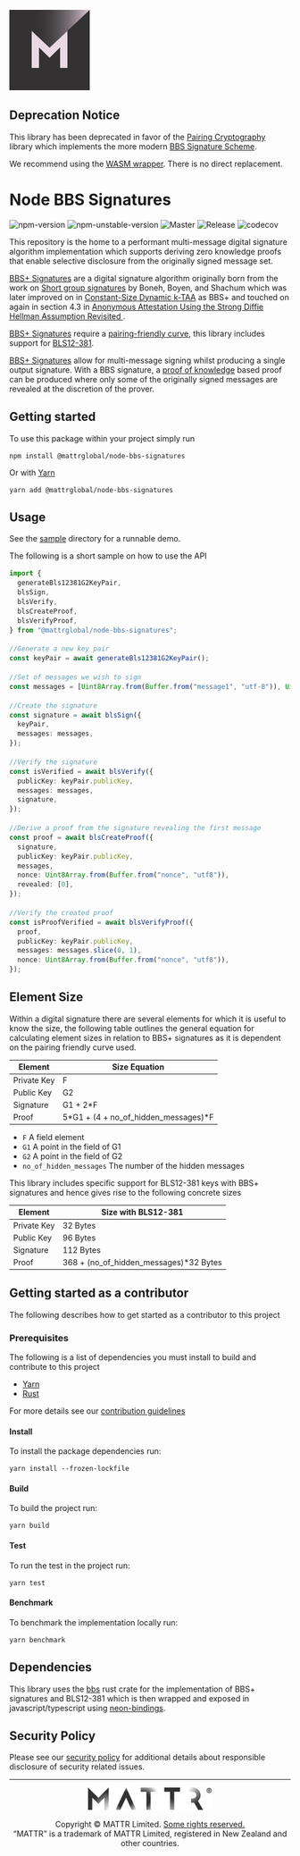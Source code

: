 [![MATTR](./docs/assets/mattr-logo-square.svg)](https://github.com/mattrglobal)

## Deprecation Notice

This library has been deprecated in favor of the [Pairing Cryptography](https://github.com/mattrglobal/pairing_crypto)
library which implements the more modern
[BBS Signature Scheme](https://datatracker.ietf.org/doc/draft-irtf-cfrg-bbs-signatures/).

We recommend using the [WASM wrapper](https://github.com/mattrglobal/pairing_crypto/tree/master/wrappers/wasm). There is
no direct replacement.

# Node BBS Signatures

![npm-version](https://badgen.net/npm/v/@mattrglobal/node-bbs-signatures)
![npm-unstable-version](https://badgen.net/npm/v/@mattrglobal/node-bbs-signatures/unstable)
![Master](https://github.com/mattrglobal/node-bbs-signatures/workflows/push-master/badge.svg)
![Release](https://github.com/mattrglobal/node-bbs-signatures/workflows/push-release/badge.svg)
![codecov](https://codecov.io/gh/mattrglobal/node-bbs-signatures/branch/master/graph/badge.svg)

This repository is the home to a performant multi-message digital signature algorithm implementation which supports
deriving zero knowledge proofs that enable selective disclosure from the originally signed message set.

[BBS+ Signatures](https://github.com/mattrglobal/bbs-signatures) are a digital signature algorithm originally born from
the work on [Short group signatures](https://crypto.stanford.edu/~xb/crypto04a/groupsigs.pdf) by Boneh, Boyen, and
Shachum which was later improved on in
[Constant-Size Dynamic k-TAA](http://web.cs.iastate.edu/~wzhang/teach-552/ReadingList/552-14.pdf) as BBS+ and touched on
again in section 4.3 in
[Anonymous Attestation Using the Strong Diffie Hellman Assumption Revisited ](https://www.researchgate.net/publication/306347781_Anonymous_Attestation_Using_the_Strong_Diffie_Hellman_Assumption_Revisited).

[BBS+ Signatures](https://github.com/mattrglobal/bbs-signatures) require a
[pairing-friendly curve](https://tools.ietf.org/html/draft-irtf-cfrg-pairing-friendly-curves-03), this library includes
support for [BLS12-381](https://tools.ietf.org/html/draft-irtf-cfrg-pairing-friendly-curves-03#section-2.4).

[BBS+ Signatures](https://github.com/mattrglobal/bbs-signatures) allow for multi-message signing whilst producing a
single output signature. With a BBS signature, a [proof of knowledge](https://en.wikipedia.org/wiki/Proof_of_knowledge)
based proof can be produced where only some of the originally signed messages are revealed at the discretion of the
prover.

## Getting started

To use this package within your project simply run

```
npm install @mattrglobal/node-bbs-signatures
```

Or with [Yarn](https://yarnpkg.com/)

```
yarn add @mattrglobal/node-bbs-signatures
```

## Usage

See the [sample](./sample) directory for a runnable demo.

The following is a short sample on how to use the API

```typescript
import {
  generateBls12381G2KeyPair,
  blsSign,
  blsVerify,
  blsCreateProof,
  blsVerifyProof,
} from "@mattrglobal/node-bbs-signatures";

//Generate a new key pair
const keyPair = await generateBls12381G2KeyPair();

//Set of messages we wish to sign
const messages = [Uint8Array.from(Buffer.from("message1", "utf-8")), Uint8Array.from(Buffer.from("message2", "utf-8"))];

//Create the signature
const signature = await blsSign({
  keyPair,
  messages: messages,
});

//Verify the signature
const isVerified = await blsVerify({
  publicKey: keyPair.publicKey,
  messages: messages,
  signature,
});

//Derive a proof from the signature revealing the first message
const proof = await blsCreateProof({
  signature,
  publicKey: keyPair.publicKey,
  messages,
  nonce: Uint8Array.from(Buffer.from("nonce", "utf8")),
  revealed: [0],
});

//Verify the created proof
const isProofVerified = await blsVerifyProof({
  proof,
  publicKey: keyPair.publicKey,
  messages: messages.slice(0, 1),
  nonce: Uint8Array.from(Buffer.from("nonce", "utf8")),
});
```

## Element Size

Within a digital signature there are several elements for which it is useful to know the size, the following table
outlines the general equation for calculating element sizes in relation to BBS+ signatures as it is dependent on the
pairing friendly curve used.

| Element     | Size Equation                        |
| ----------- | ------------------------------------ |
| Private Key | F                                    |
| Public Key  | G2                                   |
| Signature   | G1 + 2\*F                            |
| Proof       | 5*G1 + (4 + no_of_hidden_messages)*F |

- `F` A field element
- `G1` A point in the field of G1
- `G2` A point in the field of G2
- `no_of_hidden_messages` The number of the hidden messages

This library includes specific support for BLS12-381 keys with BBS+ signatures and hence gives rise to the following
concrete sizes

| Element     | Size with BLS12-381                     |
| ----------- | --------------------------------------- |
| Private Key | 32 Bytes                                |
| Public Key  | 96 Bytes                                |
| Signature   | 112 Bytes                               |
| Proof       | 368 + (no_of_hidden_messages)\*32 Bytes |

## Getting started as a contributor

The following describes how to get started as a contributor to this project

### Prerequisites

The following is a list of dependencies you must install to build and contribute to this project

- [Yarn](https://yarnpkg.com/)
- [Rust](https://www.rust-lang.org/)

For more details see our [contribution guidelines](./docs/CONTRIBUTING.md)

#### Install

To install the package dependencies run:

```
yarn install --frozen-lockfile
```

#### Build

To build the project run:

```
yarn build
```

#### Test

To run the test in the project run:

```
yarn test
```

#### Benchmark

To benchmark the implementation locally run:

```
yarn benchmark
```

## Dependencies

This library uses the [bbs](https://crates.io/crates/bbs) rust crate for the implementation of BBS+ signatures and
BLS12-381 which is then wrapped and exposed in javascript/typescript using
[neon-bindings](https://github.com/neon-bindings/neon).

## Security Policy

Please see our [security policy](./SECURITY.md) for additional details about responsible disclosure of security related
issues.

---

<p align="center"><a href="https://mattr.global" target="_blank"><img height="40px" src ="./docs/assets/mattr-logo-tm.svg"></a></p><p align="center">Copyright © MATTR Limited. <a href="./LICENSE">Some rights reserved.</a><br/>“MATTR” is a trademark of MATTR Limited, registered in New Zealand and other countries.</p>
